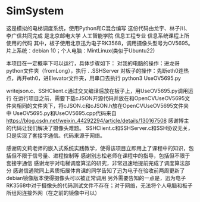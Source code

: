 # SimSystem
这是模拟的电梯调度系统，使用Python和C混合编写
这份代码由龙宇、林子川、李广信共同完成
是北京邮电大学 人工智能学院 信息工程专业 信息系统课程上所使用的代码
其中，板子使用北京迅为电子RK3568，调用摄像头型号为OV5695。片上系统：debian 10；个人电脑：MintLinux(类似于Ubuntu22)

本项目在一定概率下可以运行，具体步骤如下：
对我的电脑的操作：进龙哥python文件夹（fromLong），执行  . .SSHServer
对板子的操作：先断eth0连热点，再开eth0，进Elevator文件夹，用串口去执行   python3 UseOV5695.py

writejson.c、SSHClient.c通过交叉编译后放在板子上，用UseOV5695.py调用运行
在运行项目之前，需要下载cJSON开源代码并放在和OpenCVUseOV5695文件夹相同的文件夹下，将cJSON.c和cJSON.h放在OpenCVUseOV5695文件夹中
UseOV5695.py和UseOV5695.cpp代码来自 https://blog.csdn.net/weixin_44292294/article/details/130167508
感谢博主的代码让我们解决了摄像头难题。
SSHClient.c和SSHServer.c和SSH协议无关，只是实现了套接字通信。代码来源于网络。

感谢周文莉老师的嵌入式系统实践教学，使得该项目立即用上了课程中的知识，包括但不限于信号量、进程控制等
感谢别志松老师在课程中的指导，包括但不限于套接字通信
感谢龙宇对电梯调度算法的研究，非常迅速地提前完成了调度算法部分
感谢信通院同上素质拓展体育课的同学告知了迅为电子在验收前两周更新了debian镜像版本使得摄像头可以被正常调用
另外需要告知的一点是，迅为电子RK3568中对于摄像头的代码测试文件不存在；对于网络，无法将个人电脑和板子所组网连接外网（在之前的镜像中可以）


